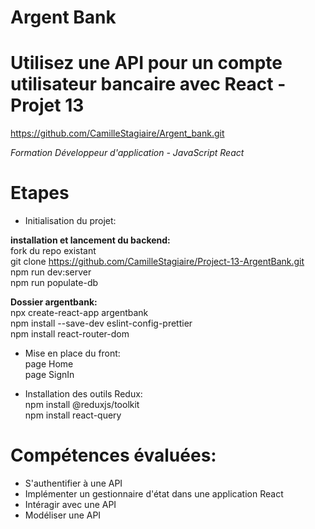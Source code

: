 # Argent Bank

# Utilisez une API pour un compte utilisateur bancaire avec React - Projet 13
https://github.com/CamilleStagiaire/Argent_bank.git

*Formation Développeur d'application - JavaScript React*

# Etapes
- Initialisation du projet:  

**installation et lancement du backend:**  
fork du repo existant  
git clone https://github.com/CamilleStagiaire/Project-13-ArgentBank.git  
npm run dev:server  
npm run populate-db

**Dossier argentbank:**  
npx create-react-app argentbank  
npm install --save-dev eslint-config-prettier   
npm install react-router-dom  
  
- Mise en place du front:  
page Home  
page SignIn  

- Installation des outils Redux:  
npm install @reduxjs/toolkit  
npm install react-query  

# Compétences évaluées:
- S'authentifier à une API  
- Implémenter un gestionnaire d'état dans une application React  
- Intéragir avec une API  
- Modéliser une API  